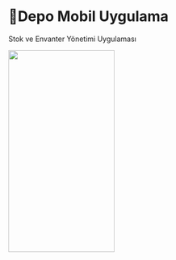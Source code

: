 # 📌Depo Mobil Uygulama

Stok ve Envanter Yönetimi Uygulaması

<img src="/app/src/main/res/Screenshots/depolarim.png" align="center" height="400" width="210"> 



